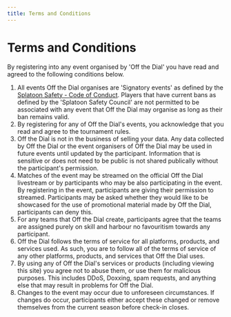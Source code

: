 ```yaml
---
title: Terms and Conditions
---
```


# Terms and Conditions
By registering into any event organised by 'Off the Dial' you have read and agreed to the following conditions below.

1. All events Off the Dial organises are 'Signatory events' as defined by the [Splatoon Safety - Code of Conduct](https://docs.google.com/document/d/1-6qlRDNnNSId2U1vve1x9CisJKybtFka69TURVW8qqA/edit?usp=sharing). Players that have current bans as defined by the 'Splatoon Safety Council' are not permitted to be associated with any event that Off the Dial may organise as long as their ban remains valid.
1. By registering for any of Off the Dial's events, you acknowledge that you read and agree to the tournament rules.
1. Off the Dial is not in the business of selling your data. Any data collected by Off the Dial or the event organisers of Off the Dial may be used in future events until updated by the participant. Information that is sensitive or does not need to be public is not shared publically without the participant's permission.
1. Matches of the event may be streamed on the official Off the Dial livestream or by participants who may be also participating in the event. By registering in the event, participants are giving their permission to streamed. Participants may be asked whether they would like to be showcased for the use of promotional material made by Off the Dial, participants can deny this.
1. For any teams that Off the Dial create, participants agree that the teams are assigned purely on skill and harbour no favouritism towards any participant.
1. Off the Dial follows the terms of service for all platforms, products, and services used. As such, you are to follow all of the terms of service of any other platforms, products, and services that Off the Dial uses.
1. By using any of Off the Dial's services or products (including viewing this site) you agree not to abuse them, or use them for malicious purposes. This includes DDoS, Doxxing, spam requests, and anything else that may result in problems for Off the Dial.
1. Changes to the event may occur due to unforeseen circumstances. If changes do occur, participants either accept these changed or remove themselves from the current season before check-in closes.
